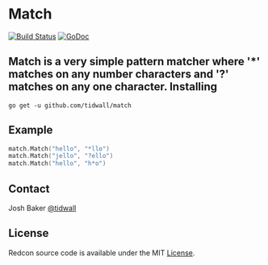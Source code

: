 Match
=====
<a href="https://travis-ci.org/tidwall/match"><img src="https://img.shields.io/travis/tidwall/match.svg?style=flat-square" alt="Build Status"></a>
<a href="https://godoc.org/github.com/tidwall/match"><img src="https://img.shields.io/badge/api-reference-blue.svg?style=flat-square" alt="GoDoc"></a>

Match is a very simple pattern matcher where '*' matches on any 
number characters and '?' matches on any one character.
Installing
----------

```
go get -u github.com/tidwall/match
```

Example
-------

```go
match.Match("hello", "*llo") 
match.Match("jello", "?ello") 
match.Match("hello", "h*o") 
```


Contact
-------
Josh Baker [@tidwall](http://twitter.com/tidwall)

License
-------
Redcon source code is available under the MIT [License](/LICENSE).
